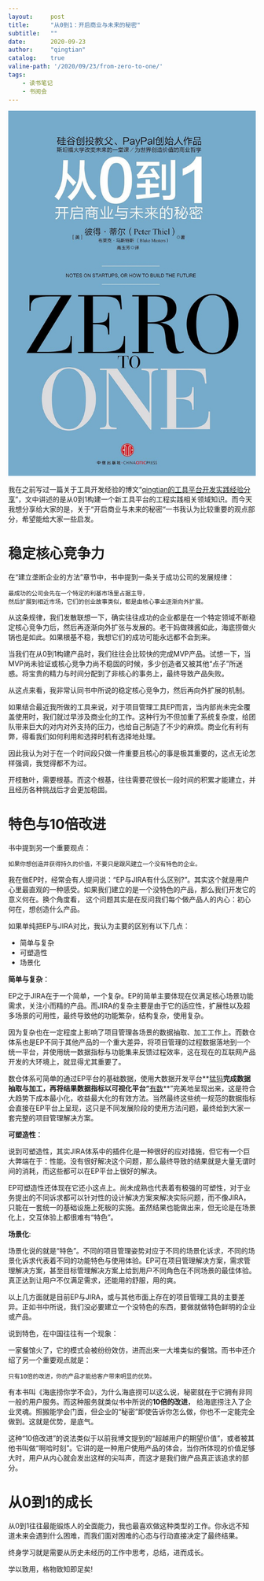 ```yaml
---
layout:     post
title:      "从0到1：开启商业与未来的秘密"
subtitle:   ""
date:       2020-09-23
author:     "qingtian"
catalog:    true
valine-path: '/2020/09/23/from-zero-to-one/'
tags:
    - 读书笔记
    - 书阅会
---
```


![从0到1：开启商业与未来的秘密](/img/20200923/0-1.jpg)

我在之前写过一篇关于工具开发经验的博文“[qingtian的工具平台开发实践经验分享](https://blog.qingtian16265.com/2020/09/09/tool-develop-experience/)”，文中讲述的是从0到1构建一个新工具平台的工程实践相关领域知识。而今天我想分享给大家的是，关于“开启商业与未来的秘密“一书我认为比较重要的观点部分，希望能给大家一些启发。

# 稳定核心竞争力

在“建立垄断企业的方法”章节中，书中提到一条关于成功公司的发展规律：

```
最成功的公司会先在一个特定的利基市场里占据主导，
然后扩展到相近市场，它们的创业故事类似，都是由核心事业逐渐向外扩展。
```

从这条规律，我们发散联想一下，确实往往成功的企业都是在一个特定领域不断稳定核心竞争力后，然后再逐渐向外扩张与发展的。老干妈做辣酱如此，海底捞做火锅也是如此。如果根基不稳，我想它们的成功可能永远都不会到来。

当我们在从0到1构建产品时，我们往往会比较快的完成MVP产品。试想一下，当MVP尚未验证或核心竞争力尚不稳固的时候，多少创造者又被其他“点子”所迷惑。将宝贵的精力与时间分配到了非核心的事务上，最终导致产品失败。

从这点来看，我非常认同书中所说的稳定核心竞争力，然后再向外扩展的机制。

如果结合最近我所做的工具来说，对于项目管理工具EP而言，当内部尚未完全覆盖使用时，我们就过早涉及商业化的工作。这种行为不但加重了系统复杂度，给团队带来巨大的对内对外支持的压力，也给自己制造了不少的麻烦。商业化有利有弊，得看我们如何利用和选择时机有选择地处理。

因此我认为对于在一个时间段只做一件重要且核心的事是极其重要的，这点无论怎样强调，我觉得都不为过。

开枝散叶，需要根基。而这个根基，往往需要花很长一段时间的积累才能建立，并且经历各种挑战后才会更加稳固。

# 特色与10倍改进

书中提到另一个重要观点：

```
如果你想创造并获得持久的价值，不要只是跟风建立一个没有特色的企业。
```

我在做EP时，经常会有人提问说：“EP与JIRA有什么区别?”。其实这个就是用户心里最直观的一种感受。如果我们建立的是一个没特色的产品，那么我们开发它的意义何在。换个角度看， 这个问题其实是在反问我们每个做产品人的内心：初心何在，想创造什么产品。

如果单纯把EP与JIRA对比，我认为主要的区别有以下几点：

* 简单与复杂
* 可塑造性
* 场景化

**简单与复杂**：

EP之于JIRA在于一个简单，一个复杂。EP的简单主要体现在仅满足核心场景功能需求，关注小而精的产品。而JIRA的复杂主要是由于它的适应性，扩展性以及超多场景的可用性，最终导致他的功能繁杂，结构复杂，使用复杂。

因为复杂也在一定程度上影响了项目管理各场景的数据抽取、加工工作上。而数仓体系也是EP不同于其他产品的一个重大差异，将项目管理的过程数据落地到一个统一平台，并使用统一数据指标与功能集来反馈过程效率，这在现在的互联网产品开发的大环境上，就显得尤其重要了。

数仓体系可简单的通过EP平台的基础数据，使用大数据开发平台**[猛犸](https://bdms.netease.com/)**完成数据抽取与加工，再将结果数据指标以可视化平台“**[有数](https://youdata.netease.com/)**”完美地呈现出来，这是符合大趋势下成本最小化，收益最大化的有效方法。当然最终这些统一规范的数据指标会直接在EP平台上呈现，这只是不同发展阶段的使用方法问题，最终给到大家一套完整的项目管理解决方案。

**可塑造性**：

说到可塑造性，其实JIRA体系中的插件化是一种很好的应对措施，但它有一个巨大弊端在于：性能。没有很好解决这个问题，那么最终导致的结果就是大量无谓时间的消耗，而这些都可以在EP平台上很好的解决。

EP可塑造性还体现在它还小这点上。尚未成熟也代表着有极强的可塑性，对于业务提出的不同诉求都可以针对性的设计解决方案来解决实际问题，而不像JIRA，只能在一套统一的基础设施上死板的实施。虽然结果也能做出来，但无论是在场景化上，交互体验上都很难有“特色”。

**场景化**:

场景化说的就是“特色”。不同的项目管理姿势对应于不同的场景化诉求，不同的场景化诉求代表着不同的功能特色与使用体验。EP可在项目管理解决方案，需求管理解决方案，甚至目标管理解决方案上给到用户不同角色在不同场景的最佳体验。真正达到让用户不仅满足需求，还能用的舒服，用的爽。

以上几方面就是目前EP与JIRA，或与其他市面上存在的项目管理工具的主要差异。正如书中所说，我们没必要建立一个没特色的东西，要做就做特色鲜明的企业或产品。

说到特色，在中国往往有一个现象：

一家餐馆火了，它的模式会被纷纷效仿，进而出来一大堆类似的餐馆。而书中还介绍了另一个重要观点就是：

```
只有10倍的改进，你的产品才能给客户带来明显的优势。
```

有本书叫《海底捞你学不会》，为什么海底捞可以这么说，秘密就在于它拥有非同一般的用户服务。而这种服务就类似书中所说的**10倍的改进**， 给海底捞注入了企业灵魂。照搬能学会门面，但企业的“秘密”即使告诉你怎么做，你也不一定能完全做到。这就是优势，是底气。

这种“10倍改进”的说法类似于以前我博文提到的“超越用户的期望价值”，或者被其他书叫做“啊哈时刻”。它讲的是一种用户使用产品的体会，当你所体现的价值足够大时，用户从内心就会发出这样的尖叫声，而这才是我们做产品真正该追求的部分。

# 从0到1的成长

从0到1往往最能锻炼人的全面能力，我也最喜欢做这种类型的工作。你永远不知道未来会遇到什么困难，而我们面对困难的心态与行动直接决定了最终结果。

终身学习就是需要从历史未经历的工作中思考，总结，进而成长。

学以致用，格物致知即足矣!

